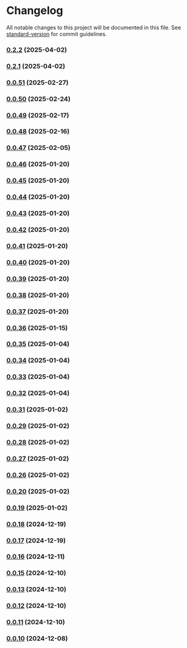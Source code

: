 # Changelog

All notable changes to this project will be documented in this file. See [standard-version](https://github.com/conventional-changelog/standard-version) for commit guidelines.

### [0.2.2](https://github.com/VIIgit/awesome-charts/compare/v0.2.1...v0.2.2) (2025-04-02)

### [0.2.1](https://github.com/VIIgit/awesome-charts/compare/v0.1.21...v0.2.1) (2025-04-02)

### [0.0.51](https://github.com/VIIgit/awesome-charts/compare/v0.1.20...v0.0.51) (2025-02-27)

### [0.0.50](https://github.com/VIIgit/awesome-charts/compare/v0.1.19...v0.0.50) (2025-02-24)

### [0.0.49](https://github.com/VIIgit/awesome-charts/compare/v0.1.18...v0.0.49) (2025-02-17)

### [0.0.48](https://github.com/VIIgit/awesome-charts/compare/v0.1.17...v0.0.48) (2025-02-16)

### [0.0.47](https://github.com/VIIgit/awesome-charts/compare/v0.1.16...v0.0.47) (2025-02-05)

### [0.0.46](https://github.com/VIIgit/awesome-charts/compare/v0.1.15...v0.0.46) (2025-01-20)

### [0.0.45](https://github.com/VIIgit/awesome-charts/compare/v0.1.14...v0.0.45) (2025-01-20)

### [0.0.44](https://github.com/VIIgit/awesome-charts/compare/v0.1.13...v0.0.44) (2025-01-20)

### [0.0.43](https://github.com/VIIgit/awesome-charts/compare/v0.1.12...v0.0.43) (2025-01-20)

### [0.0.42](https://github.com/VIIgit/awesome-charts/compare/v0.1.11...v0.0.42) (2025-01-20)

### [0.0.41](https://github.com/VIIgit/awesome-charts/compare/v0.1.10...v0.0.41) (2025-01-20)

### [0.0.40](https://github.com/VIIgit/awesome-charts/compare/v0.1.9...v0.0.40) (2025-01-20)

### [0.0.39](https://github.com/VIIgit/awesome-charts/compare/v0.1.8...v0.0.39) (2025-01-20)

### [0.0.38](https://github.com/VIIgit/awesome-charts/compare/v0.1.7...v0.0.38) (2025-01-20)

### [0.0.37](https://github.com/VIIgit/awesome-charts/compare/v0.1.6...v0.0.37) (2025-01-20)

### [0.0.36](https://github.com/VIIgit/awesome-charts/compare/v0.1.5...v0.0.36) (2025-01-15)

### [0.0.35](https://github.com/VIIgit/awesome-charts/compare/v0.1.4...v0.0.35) (2025-01-04)

### [0.0.34](https://github.com/VIIgit/awesome-charts/compare/v0.1.3...v0.0.34) (2025-01-04)

### [0.0.33](https://github.com/VIIgit/awesome-charts/compare/v0.1.2...v0.0.33) (2025-01-04)

### [0.0.32](https://github.com/VIIgit/awesome-charts/compare/v0.1.1...v0.0.32) (2025-01-04)

### [0.0.31](https://github.com/VIIgit/awesome-charts/compare/v0.0.29...v0.0.31) (2025-01-02)

### [0.0.29](https://github.com/VIIgit/awesome-charts/compare/v0.0.28...v0.0.29) (2025-01-02)

### [0.0.28](https://github.com/VIIgit/awesome-charts/compare/v0.0.27...v0.0.28) (2025-01-02)

### [0.0.27](https://github.com/VIIgit/awesome-charts/compare/v0.0.26...v0.0.27) (2025-01-02)

### [0.0.26](https://github.com/VIIgit/awesome-charts/compare/v0.0.25...v0.0.26) (2025-01-02)

### [0.0.20](https://github.com/VIIgit/awesome-charts/compare/v0.0.24...v0.0.20) (2025-01-02)

### [0.0.19](https://github.com/VIIgit/awesome-charts/compare/v0.0.24...v0.0.19) (2025-01-02)

### [0.0.18](https://github.com/VIIgit/awesome-charts/compare/v0.0.22...v0.0.18) (2024-12-19)

### [0.0.17](https://github.com/VIIgit/awesome-charts/compare/v0.0.21...v0.0.17) (2024-12-19)

### [0.0.16](https://github.com/VIIgit/awesome-charts/compare/v0.0.19...v0.0.16) (2024-12-11)

### [0.0.15](https://github.com/VIIgit/awesome-charts/compare/v0.0.14...v0.0.15) (2024-12-10)

### [0.0.13](https://github.com/VIIgit/awesome-charts/compare/v0.0.18...v0.0.13) (2024-12-10)

### [0.0.12](https://github.com/VIIgit/awesome-charts/compare/v0.0.18...v0.0.12) (2024-12-10)

### [0.0.11](https://github.com/VIIgit/awesome-charts/compare/v0.0.18...v0.0.11) (2024-12-10)

### [0.0.10](https://github.com/VIIgit/awesome-charts/compare/v0.1.1...v0.0.10) (2024-12-08)
